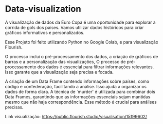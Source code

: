 # Data-visualization

A visualização de dados da Euro Copa é uma oportunidade para explorar a corrida de gols dos países. Vamos utilizar dados históricos para criar gráficos informativos e personalizados.

Esse Projeto foi feito utilizando Python no Google Colab, e para visualização Flourish.

O processo inclui o pré-processamento dos dados, a criação de gráficos de barras e a personalização das visualizações, O processo de pré-processamento dos dados é essencial para filtrar informações relevantes. Isso garante que a visualização seja precisa e focada.

A   criação de um Data Frame contendo informações sobre países, como código e confederação, facilitando a análise. Isso ajuda a organizar os dados de forma clara.
A técnica de 'murder' é utilizada para combinar dois Data Frames, garantindo que as informações essenciais sejam mantidas mesmo que não haja correspondência. Esse método é crucial para análises precisas.

Link visualização: https://public.flourish.studio/visualisation/15199602/
